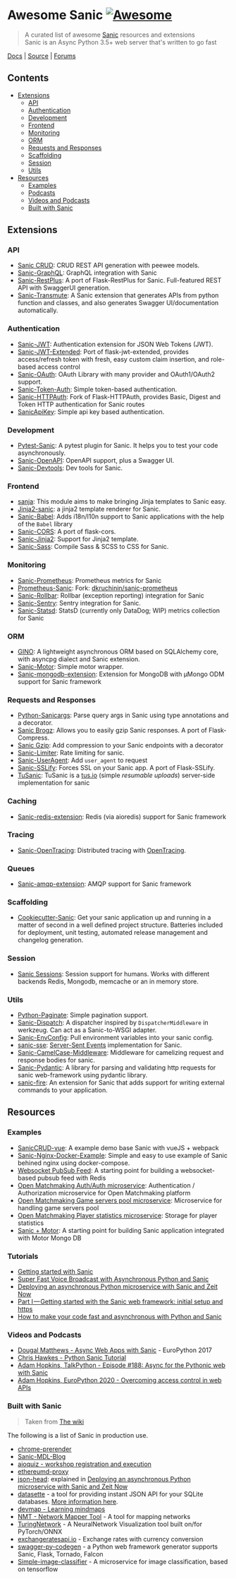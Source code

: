 # Awesome Sanic [![Awesome](https://cdn.rawgit.com/sindresorhus/awesome/d7305f38d29fed78fa85652e3a63e154dd8e8829/media/badge.svg)](https://github.com/sindresorhus/awesome)

> A curated list of awesome [Sanic](https://sanicframework.org/) resources and extensions  
> Sanic is an Async Python 3.5+ web server that's written to go fast

[Docs](https://sanic.readthedocs.io/) | [Source](https://github.com/huge-success/sanic) | [Forums](https://community.sanicframework.org/)


## Contents
- [Extensions](#extensions)
    - [API](#api)
    - [Authentication](#authentication)
    - [Development](#development)
    - [Frontend](#frontend)
    - [Monitoring](#monitoring)
    - [ORM](#orm)    
    - [Requests and Responses](#requests-and-responses)
    - [Scaffolding](#scaffolding)    
    - [Session](#session)
    - [Utils](#utils)
- [Resources](#resources)
    - [Examples](#examples)
    - [Podcasts](#podcasts)
    - [Videos and Podcasts](#videos-and-podcasts)
    - [Built with Sanic](#built-with-sanic)


## Extensions

### API
- [Sanic CRUD](https://github.com/Typhon66/sanic_crud): CRUD REST API generation with peewee models.
- [Sanic-GraphQL](https://github.com/graphql-python/sanic-graphql): GraphQL integration with Sanic
- [Sanic-RestPlus](https://github.com/ashleysommer/sanic-restplus): A port of Flask-RestPlus for Sanic. Full-featured REST API with SwaggerUI generation.
- [Sanic-Transmute](https://github.com/yunstanford/sanic-transmute): A Sanic extension that generates APIs from python function and classes, and also generates Swagger UI/documentation automatically.

### Authentication
- [Sanic-JWT](https://github.com/ahopkins/sanic-jwt): Authentication extension for JSON Web Tokens (JWT).
- [Sanic-JWT-Extended](https://github.com/NovemberOscar/Sanic-JWT-Extended): Port of flask-jwt-extended, provides access/refresh token with fresh, easy custom claim insertion, and role-based access control
- [Sanic-OAuth](https://gitlab.com/SirEdvin/sanic-oauth): OAuth Library with many provider and OAuth1/OAuth2 support.
- [Sanic-Token-Auth](https://github.com/saabeilin/sanic-token-auth): Simple token-based authentication.
- [Sanic-HTTPAuth](https://github.com/MihaiBalint/Sanic-HTTPAuth): Fork of Flask-HTTPAuth, provides Basic, Digest and Token HTTP authentication for Sanic routes
- [SanicApiKey](https://github.com/Quiec/sanicapikey): Simple api key based authentication.

### Development
- [Pytest-Sanic](https://github.com/yunstanford/pytest-sanic): A pytest plugin for Sanic. It helps you to test your code asynchronously.
- [Sanic-OpenAPI](https://github.com/channelcat/sanic-openapi): OpenAPI support, plus a Swagger UI.
- [Sanic-Devtools](https://github.com/yunstanford/sanic-devtools): Dev tools for Sanic.

### Frontend
- [sanja](https://github.com/tomaszdrozdz/sanja): This module aims to make bringing Jinja templates to Sanic easy.  
- [Jinja2-sanic](https://github.com/yunstanford/jinja2-sanic): a jinja2 template renderer for Sanic.
- [Sanic-Babel](https://github.com/lixxu/sanic-babel): Adds i18n/l10n support to Sanic applications with the help of the `Babel` library
- [Sanic-CORS](https://github.com/ashleysommer/sanic-cors): A port of flask-cors.
- [Sanic-Jinja2](https://github.com/lixxu/sanic-jinja2): Support for Jinja2 template.
- [Sanic-Sass](https://github.com/Vepnar/Sanic-Sass): Compile Sass & SCSS to CSS for Sanic.

### Monitoring
- [Sanic-Prometheus](https://github.com/dkruchinin/sanic-prometheus): Prometheus metrics for Sanic
- [Prometheus-Sanic](https://github.com/skar404/prometheus-sanic): Fork: [dkruchinin/sanic-prometheus](https://github.com/dkruchinin/sanic-prometheus)
- [Sanic-Rollbar](https://github.com/saabeilin/sanic-rollbar): Rollbar (exception reporting) integration for Sanic
- [Sanic-Sentry](https://github.com/serathius/sanic-sentry): Sentry integration for Sanic.
- [Sanic-Statsd](https://github.com/saabeilin/sanic-statsd): StatsD (currently only DataDog; WIP) metrics collection for Sanic

### ORM
- [GINO](https://github.com/fantix/gino): A lightweight asynchronous ORM based on SQLAlchemy core, with asyncpg dialect and Sanic extension.
- [Sanic-Motor](https://github.com/lixxu/sanic-motor): Simple motor wrapper.
- [Sanic-mongodb-extension](https://github.com/Relrin/sanic-mongodb-extension): Extension for MongoDB with μMongo ODM support for Sanic framework

### Requests and Responses
- [Python-Sanicargs](https://github.com/trustpilot/python-sanicargs): Parse query args in Sanic using type annotations and a decorator.
- [Sanic Brogz](https://github.com/michaelchisari/sanic_brogz): Allows you to easily gzip Sanic responses. A port of Flask-Compress.
- [Sanic Gzip](https://github.com/koug44/sanic-gzip): Add compression to your Sanic endpoints with a decorator
- [Sanic-Limiter](https://github.com/bohea/sanic-limiter): Rate limiting for sanic.
- [Sanic-UserAgent](https://github.com/lixxu/sanic-useragent): Add `user_agent` to request
- [Sanic-SSLify](https://github.com/dzqdzq/sanic_sslify): Forces SSL on your Sanic app. A port of Flask-SSLify.
- [TuSanic](https://github.com/avi-av/TuSanic): TuSanic is a [tus.io](https://tus.io) (simple _resumable uploads_) server-side implementation for sanic

### Caching
- [Sanic-redis-extension](https://github.com/Relrin/sanic-redis-extension): Redis (via aioredis) support for Sanic framework 

### Tracing
- [Sanic-OpenTracing](https://github.com/itechub/sanic-opentracing): Distributed tracing with [OpenTracing](https://opentracing.io/).

### Queues
- [Sanic-amqp-extension](https://github.com/Relrin/sanic-amqp-extension): AMQP support for Sanic framework

### Scaffolding
- [Cookiecutter-Sanic](https://github.com/harshanarayana/cookiecutter-sanic): Get your sanic application up and running in a matter of second in a well defined project structure. Batteries included for deployment, unit testing, automated release management and changelog generation.

### Session
- [Sanic Sessions](https://github.com/xen/sanic_session): Session support for humans. Works with different backends Redis, Mongodb, memcache or an in memory store.


### Utils
- [Python-Paginate](https://github.com/lixxu/python-paginate): Simple pagination support.
- [Sanic-Dispatch](https://github.com/ashleysommer/sanic-dispatcher): A dispatcher inspired by `DispatcherMiddleware` in werkzeug. Can act as a Sanic-to-WSGI adapter.
- [Sanic-EnvConfig](https://github.com/jamesstidard/sanic-envconfig): Pull environment variables into your sanic config.
- [sanic-sse](https://github.com/inn0kenty/sanic_sse): [Server-Sent Events](https://en.wikipedia.org/wiki/Server-sent_events) implementation for Sanic.
- [Sanic-CamelCase-Middleware](https://ahmednafies.github.io/sanic_camelcase_middleware/): Middleware for camelizing request and response bodies for sanic. 
- [Sanic-Pydantic](https://ahmednafies.github.io/sanic-pydantic/): A library for parsing and validating http requests for sanic web-framework using pydantic library.
- [sanic-fire](https://github.com/tim2anna/sanic-fire): An extension for Sanic that adds support for writing external commands to your application.

## Resources

### Examples
- [SanicCRUD-vue](https://github.com/boylegu/SanicCRUD-vue): A example demo base Sanic with vueJS + webpack
- [Sanic-Nginx-Docker-Example](https://github.com/itielshwartz/sanic-nginx-docker-example): Simple and easy to use example of Sanic behined nginx using docker-compose.
- [Websocket PubSub Feed](https://gist.github.com/ahopkins/9816b39aedb2d409ef8d1b85f62e8bec): A starting point for building a websocket-based pubsub feed with Redis
- [Open Matchmaking Auth/Auth microservice](https://github.com/OpenMatchmaking/microservice-auth): Authentication / Authorization microservice for Open Matchmaking platform
- [Open Matchmaking Game servers pool microservice](https://github.com/OpenMatchmaking/microservice-game-servers-pool): Microservice for handling game servers pool
- [Open Matchmaking Player statistics microservice](https://github.com/OpenMatchmaking/microservice-player-statistics): Storage for player statistics
- [Sanic + Motor](https://github.com/humbss/sanic-motor-example): A starting point for building Sanic application integrated with Motor Mongo DB

### Tutorials 
- [Getting started with Sanic](https://www.twilio.com/blog/2016/12/getting-started-with-sanic-the-asynchronous-uvloop-based-web-framework-for-python-3-5.html)
- [Super Fast Voice Broadcast with Asynchronous Python and Sanic](https://www.nexmo.com/blog/2017/10/05/fast-voice-broadcast-python-dr/)
- [Deploying an asynchronous Python microservice with Sanic and Zeit Now](https://simonwillison.net/2017/Oct/14/async-python-sanic-now/)
- [Part I — Getting started with the Sanic web framework: initial setup and https](https://medium.com/@michealjroberts/getting-started-with-the-sanic-web-framework-initial-setup-and-https-730a1eb7c8e3)
- [How to make your code fast and asynchronous with Python and Sanic](https://medium.com/free-code-camp/goin-fast-and-asynchronous-with-python-and-sanic-387d722f3668)

### Videos and Podcasts
- [Dougal Matthews - Async Web Apps with Sanic](https://www.youtube.com/watch?v=wb0lk4e9DEg&t=1s) - EuroPython 2017
- [Chris Hawkes - Python Sanic Tutorial](https://www.youtube.com/watch?v=WiGsWfwh0yY&t=3s)
- [Adam Hopkins, TalkPython - Episode #188: Async for the Pythonic web with Sanic](https://talkpython.fm/episodes/show/188/async-for-the-pythonic-web-with-sanic)
- [Adam Hopkins, EuroPython 2020 - Overcoming access control in web APIs](https://www.youtube.com/watch?v=Uqgoj43ky6A)

### Built with Sanic
> Taken from [The wiki](https://github.com/channelcat/sanic/wiki/Projects)

The following is a list of Sanic in production use.

* [chrome-prerender](https://github.com/bosondata/chrome-prerender)
* [Sanic-MDL-Blog](https://github.com/stopspazzing/Sanic-MDL-Blog)
* [aioquiz - workshop registration and execution](https://github.com/pdyba/aioquiz)
* [ethereumd-proxy](https://github.com/DeV1doR/ethereumd-proxy)
* [json-head](https://json-head.now.sh/): explained in [Deploying an asynchronous Python microservice with Sanic and Zeit Now](https://simonwillison.net/2017/Oct/14/async-python-sanic-now/)
* [datasette](https://github.com/simonw/datasette) - a tool for providing instant JSON API for your SQLite databases. [More information here](https://simonwillison.net/2017/Nov/13/datasette/).
* [devmap - Learning mindmaps](https://github.com/sourcepirate/devmap)
* [NMT - Network Mapper Tool](https://github.com/gbnk0/nmt) - A tool for mapping networks
* [TuringNetwork](https://github.com/turingnetworkai/turingnetwork) - A NeuralNetwork Visualization tool built on/for PyTorch/ONNX
* [exchangeratesapi.io](https://github.com/madisvain/exchangeratesapi) - Exchange rates with currency conversion
* [swagger-py-codegen](https://github.com/guokr/swagger-py-codegen) - a Python web framework generator supports Sanic, Flask, Tornado, Falcon
* [Simple-image-classifier](https://github.com/gbnk0/simple-image-classifier) - A microservice for image classification, based on tensorflow
